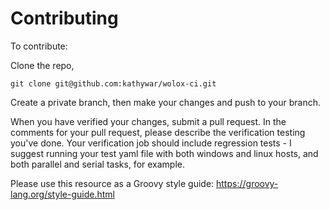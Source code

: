 # Contributing

To contribute: 

Clone the repo,

    git clone git@github.com:kathywar/wolox-ci.git

Create a private branch, then make your changes and push to your branch.

When you have verified your changes, submit a pull request. In the comments for your pull request, please
describe the verification testing you've done. Your verification job should include
regression tests - I suggest running your test yaml file with both windows and linux hosts, and both
parallel and serial tasks, for example.

Please use this resource as a Groovy style guide: https://groovy-lang.org/style-guide.html
